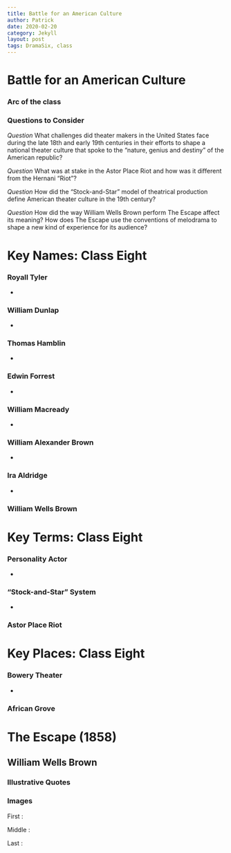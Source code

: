 ```yaml
---
title: Battle for an American Culture
author: Patrick
date: 2020-02-20
category: Jekyll
layout: post
tags: DramaSix, class
---
```


# Battle for an American Culture

### Arc of the class
### Questions to Consider

_Question_
What challenges did theater makers in the United States face during the late 18th and early 19th centuries in their efforts to shape a national theater culture that spoke to the “nature, genius and destiny” of the American republic?

_Question_
What was at stake in the Astor Place Riot and how was it different from the Hernani “Riot”?

_Question_
How did the “Stock-and-Star” model of theatrical production define American theater culture in the 19th century?

_Question_
How did the way William Wells Brown perform The Escape affect its meaning? How does The Escape use the conventions of melodrama to shape a new kind of experience for its audience?


# Key Names: Class Eight

### Royall Tyler
-
### William Dunlap
-
### Thomas Hamblin
-
### Edwin Forrest
-
### William Macready
-
### William Alexander Brown
-
### Ira Aldridge
-
### William Wells Brown


# Key Terms: Class Eight
### Personality Actor
-
### “Stock-and-Star” System
-
### Astor Place Riot


# Key Places: Class Eight

### Bowery Theater
-
### African Grove

# The Escape (1858)
## William Wells Brown

### Illustrative Quotes
### Images
First
:

Middle
:

Last
:
